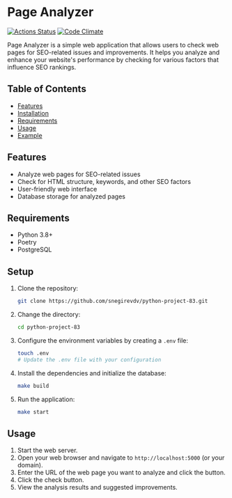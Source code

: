 # Page Analyzer

[![Actions Status](https://github.com/snegirevdv/python-project-83/actions/workflows/hexlet-check.yml/badge.svg)](https://github.com/snegirevdv/python-project-83/actions)
[![Code Climate](https://codeclimate.com/github/snegirevdv/python-project-83.png)](https://codeclimate.com/github/snegirevdv/python-project-83.png)

Page Analyzer is a simple web application that allows users to check web pages for SEO-related issues and improvements. It helps you analyze and enhance your website's performance by checking for various factors that influence SEO rankings.

## Table of Contents
- [Features](#features)
- [Installation](#installation)
- [Requirements](#requirements)
- [Usage](#usage)
- [Example](#license)

## Features
- Analyze web pages for SEO-related issues
- Check for HTML structure, keywords, and other SEO factors
- User-friendly web interface
- Database storage for analyzed pages

## Requirements
- Python 3.8+
- Poetry
- PostgreSQL

## Setup
1. Clone the repository:
    ```sh
    git clone https://github.com/snegirevdv/python-project-83.git
    ```

2. Change the directory:
    ```sh
    cd python-project-83
    ```

3. Configure the environment variables by creating a `.env` file:
    ```sh
    touch .env
    # Update the .env file with your configuration
    ```

4. Install the dependencies and initialize the database:
    ```sh
    make build
    ```

5. Run the application:
    ```sh
    make start
    ```

## Usage

1. Start the web server.
2. Open your web browser and navigate to `http://localhost:5000` (or your domain).
3. Enter the URL of the web page you want to analyze and click the button.
4. Click the check button.
5. View the analysis results and suggested improvements.
